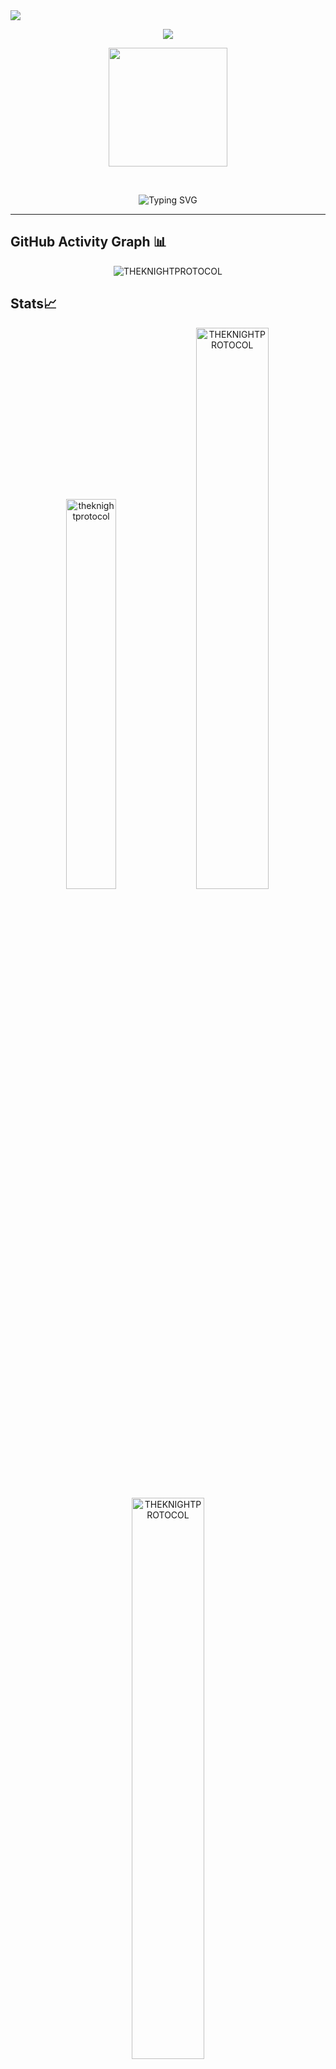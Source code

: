 <img src="https://capsule-render.vercel.app/api?type=rect&height=200&color=0:000000,100:0f0f0f&text=🕶️%20TheKnightProtocol%20Activated&fontColor=FEE101&fontSize=34&desc=Mission%3A%20Defend%20Gotham%20One%20Repo%20at%20a%20Time&descSize=18&descAlign=55&descAlignY=75&animation=twinkling"/>

<p align="center">
  <img src="https://readme-typing-svg.herokuapp.com?font=Source+Code+Pro&size=20&pause=1000&color=FEE101&center=true&vCenter=true&width=510&lines=Tracking+Commits+in+the+Dark...;Watching+Issues+Silently.;KnightMode+%3D+%E2%9C%94️+ENGAGED.">
</p>

<p align="center">
  <img src="https://media.giphy.com/media/ZgTR3UQ9XAWDvHmsxB/giphy.gif" width="190"/>
</p>





<br>
<p align="center"><img src="https://readme-typing-svg.herokuapp.com/?font=ink+free&size=40&pause=1000&width=600&height=90&lines=Hi!+I+am+THEKNIGHTPROTOCOL;I%27m+passionate+in+Cybersecurity;Skilled+AI+dev+with+ML+focus;Active+in+Git%2C+GitHub%2C+open-source.;Modern+techs%2C+React.js+expertise.;Love+coding+challenges%2C+tech+exploration.;Constant+learner%2C+diverse+language+knowledge.;Up-to-date+with+trends%2C+best+practices.;Connect%2C+contribute%2C+make+an+impact" alt="Typing SVG" /></p>

---

## GitHub Activity Graph 📊
<p align="center">
  <img src="https://github-readme-activity-graph.vercel.app/graph?username=THEKNIGHTPROTOCOL&theme=chartreuse-dark" alt="THEKNIGHTPROTOCOL" GitHub Activity Graph">
</p>



 ## Stats📈


<p align="center">
  <img width="40%" src="https://github-readme-stats.vercel.app/api/top-langs?username=theknightprotocol&show_icons=true&theme=neon&title_color=00ff00&text_color=ffffff&bg_color=000000&locale=en&layout=compact&hide_border=true&v=3" alt="theknightprotocol" /> 
  <img width="48%" src="https://github-readme-stats.vercel.app/api?username=THEKNIGHTPROTOCOL&show_icons=true&theme=neon&title_color=00ff00&text_color=ffffff&bg_color=000000&locale=en&hide_border=true" alt="THEKNIGHTPROTOCOL" />
  <img width="48%" src="https://github-readme-streak-stats.herokuapp.com/?user=THEKNIGHTPROTOCOL&theme=neon&hide_border=true" alt="THEKNIGHTPROTOCOL" />
</p>




<!--START_SECTION:waka-->

### 🕒 WakaTime Coding Stats
  


<!--END_SECTION:waka-->




















## My GitHub Achievements 🎉


<p align="center">
  <img 
    src="https://github-profile-trophy.vercel.app/?username=THEKNIGHTPROTOCOL&theme=ayu-mirage&no-frame=false&no-bg=true&margin-w=10"
    alt="GitHub Trophies"
  />
</p>

---
<br/>
<br>


<br>

<img alt="followers" title="Follow me on Github" src="https://img.shields.io/github/followers/THEKNIGHTPROTOCOL?color=236ad3&style=for-the-badge&logo=github&label=Follow" width=130 height=30/>&nbsp; &nbsp;<img src="https://visitor-badge.laobi.icu/badge?page_id=THEKNIGHTPROTOCOL.THEKNIGHTPROTOCOL" width=100 height=30/>
&nbsp; &nbsp;<img src="https://img.shields.io/github/stars/THEKNIGHTPROTOCOL?label=Stars" alt="stars" width=100 height=30>

<br>






- 🔭 I’m currently working on **Myself**

- 🌱 I’m currently learning **Cybersecurity**

- 👯 I’m looking to collaborate on **PyNexus**

- 🤝 I’m looking for help with **Real life projects**

- 💬 Ask me about **Hacks, Sci - fi and Sports**

- 📫 How to reach me **workwithsankalp008@gmail.com**

- ⚡ Fun fact **I LOVE SPORTS**


<!-- Introductory Message -->
<p style="text-align: center; font-size: 1.5em; color: #ffcc00; font-family: 'Trebuchet MS', sans-serif; margin-bottom: 20px;">
  🌟 Support the project by starring, forking, or watching! Let's make it awesome together! 🌟
</p>

<!-- Centered Action Buttons -->
<div style="display: flex; justify-content: center; gap: 40px; margin: 20px 0;">

  
<!-- Closing Message -->
<p style="text-align: center; font-size: 1.2em; color: #ffcc00; font-family: 'Trebuchet MS', sans-serif; margin-top: 20px;">
  ❤️ Thank you for being part of this journey! Let's grow this project together! ❤️
</p>

---

## Quiz time 👻
  <img align="center" src="https://readme-jokes.vercel.app/api" alt="README Jokes">

---


<div align="center"> 
  <h2 align="center">🚀 THEKNIGHTPROTOCOL'S LeetCode Quest 🧠</h2>  
  <p align="center"><i>Coding one problem at a time — forging brilliance through bugs and breakthroughs.</i></p>
               
  <p align="center">
    <!-- Replace these as you earn new badges -->
    <a href="https://leetcode.com/THEKNIGHTPROTOCOL/" target="_blank">
      <img align="center" src="https://leetcode.com/static/images/badges/2024/gif/2024-02.gif" alt="LeetCode February Badge" height="200" width="200" />
    </a>
    <a href="https://leetcode.com/THEKNIGHTPROTOCOL/" target="_blank">
      <img align="center" src="https://leetcode.com/static/images/badges/2024/gif/2024-03.gif" alt="LeetCode March Badge" height="200" width="200" />
    </a>
    <a href="https://leetcode.com/THEKNIGHTPROTOCOL/" target="_blank">
      <img align="center" src="https://assets.leetcode.com/static_assets/marketing/2024-200.gif" alt="LeetCode 200 Problem Badge" height="200" width="200" />
    </a>
    <a href="https://leetcode.com/THEKNIGHTPROTOCOL/" target="_blank">
      <img align="center" src="https://assets.leetcode.com/static_assets/marketing/2024-100.gif" alt="LeetCode 100 Problem Badge" height="200" width="200" />
    </a>
  </p>

  <p align="center">
    <img width="40%" src="https://leetcard.jacoblin.cool/THEKNIGHTPROTOCOL?theme=dark&font=Nunito&ext=heatmap" alt="LeetCode Heatmap Card" />  
  </p>

 
</div>
                     
  












<h3 align="left">Connect with me:</h3>
<p align="left">
  <a href="https://www.linkedin.com/in/sankalp-sharma-6342532b4" target="_blank">
    <img align="center" src="https://raw.githubusercontent.com/rahuldkjain/github-profile-readme-generator/master/src/images/icons/Social/linked-in-alt.svg" alt="LinkedIn" height="30" width="40" />
  </a>
  <a href="https://www.instagram.com/cascabellah/" target="_blank">
    <img align="center" src="https://raw.githubusercontent.com/rahuldkjain/github-profile-readme-generator/master/src/images/icons/Social/instagram.svg" alt="Instagram" height="30" width="40" />
  </a>
  <a href="https://youtube.com/@cascabellah" target="_blank">
    <img align="center" src="https://raw.githubusercontent.com/rahuldkjain/github-profile-readme-generator/master/src/images/icons/Social/youtube.svg" alt="YouTube" height="30" width="40" />
  </a>
  <a 

<a href="https://leetcode.com/u/Guardiansofcode/" target="_blank">
    <img align="center" src="https://raw.githubusercontent.com/rahuldkjain/github-profile-readme-generator/master/src/images/icons/Social/leet-code.svg" alt="LeetCode Profile" height="30" width="40" />
</a>
</p>



| Category | Skills and Badges |
|----------|-------------------|
| **Programming Languages** | ![C](https://img.shields.io/badge/c-%2300599C.svg?style=for-the-badge&logo=c&logoColor=white) ![C++](https://img.shields.io/badge/c++-%2300599C.svg?style=for-the-badge&logo=c%2B%2B&logoColor=white) ![C#](https://img.shields.io/badge/c%23-%23239120.svg?style=for-the-badge&logo=c-sharp&logoColor=white) ![Java](https://img.shields.io/badge/java-%23ED8B00.svg?style=for-the-badge&logo=java&logoColor=white) ![Python](https://img.shields.io/badge/python-%233776AB.svg?style=for-the-badge&logo=python&logoColor=white) ![JavaScript](https://img.shields.io/badge/javascript-%23F7DF1E.svg?style=for-the-badge&logo=javascript&logoColor=black) ![Dart](https://img.shields.io/badge/Dart-%230175C2.svg?style=for-the-badge&logo=dart&logoColor=white) ![Kotlin](https://img.shields.io/badge/kotlin-%230095D5.svg?style=for-the-badge&logo=kotlin&logoColor=white) |
| **Frontend** | ![HTML5](https://img.shields.io/badge/html5-%23E34F26.svg?style=for-the-badge&logo=html5&logoColor=white) ![CSS3](https://img.shields.io/badge/css3-%231572B6.svg?style=for-the-badge&logo=css3&logoColor=white) ![Bootstrap](https://img.shields.io/badge/bootstrap-%23563D7C.svg?style=for-the-badge&logo=bootstrap&logoColor=white) ![Angular](https://img.shields.io/badge/angular-%23DD0031.svg?style=for-the-badge&logo=angular&logoColor=white) ![React](https://img.shields.io/badge/react-%2320232a.svg?style=for-the-badge&logo=react&logoColor=%2361DAFB) ![React Native](https://img.shields.io/badge/react--native-%2320232a.svg?style=for-the-badge&logo=react&logoColor=%2361DAFB) |
| **Mobile Development** | ![Android](https://img.shields.io/badge/android-%233DDC84.svg?style=for-the-badge&logo=android&logoColor=white) ![Flutter](https://img.shields.io/badge/flutter-%2302569B.svg?style=for-the-badge&logo=flutter&logoColor=white) |
| **Backend & Frameworks** | ![NodeJS](https://img.shields.io/badge/node.js-%23339933.svg?style=for-the-badge&logo=node.js&logoColor=white) ![Django](https://img.shields.io/badge/django-%23092E20.svg?style=for-the-badge&logo=django&logoColor=white) ![Electron](https://img.shields.io/badge/electron-%2320232a.svg?style=for-the-badge&logo=electron&logoColor=white) |
| **Databases** | ![MongoDB](https://img.shields.io/badge/mongodb-%2347A248.svg?style=for-the-badge&logo=mongodb&logoColor=white) ![MySQL](https://img.shields.io/badge/mysql-%2300f.svg?style=for-the-badge&logo=mysql&logoColor=white) ![MS SQL](https://img.shields.io/badge/SQL%20Server-%23CC2927.svg?style=for-the-badge&logo=microsoft%20sql%20server&logoColor=white) ![Oracle](https://img.shields.io/badge/oracle-%23F80000.svg?style=for-the-badge&logo=oracle&logoColor=white) |
| **Cloud & DevOps** | ![AWS](https://img.shields.io/badge/aws-%23FF9900.svg?style=for-the-badge&logo=amazon-aws&logoColor=white) ![Docker](https://img.shields.io/badge/docker-%232496ED.svg?style=for-the-badge&logo=docker&logoColor=white) ![Kubernetes](https://img.shields.io/badge/kubernetes-%23326CE5.svg?style=for-the-badge&logo=kubernetes&logoColor=white) |
| **AI/ML & Data** | ![TensorFlow](https://img.shields.io/badge/TensorFlow-%23FF6F00.svg?style=for-the-badge&logo=tensorflow&logoColor=white) ![PyTorch](https://img.shields.io/badge/PyTorch-%23EE4C2C.svg?style=for-the-badge&logo=pytorch&logoColor=white) ![Scikit-Learn](https://img.shields.io/badge/scikit--learn-%23F7931E.svg?style=for-the-badge&logo=scikit-learn&logoColor=white) ![Pandas](https://img.shields.io/badge/pandas-%23150458.svg?style=for-the-badge&logo=pandas&logoColor=white) ![Seaborn](https://img.shields.io/badge/seaborn-%230080C0.svg?style=for-the-badge&logo=python&logoColor=white) ![OpenCV](https://img.shields.io/badge/OpenCV-%23white.svg?style=for-the-badge&logo=opencv&logoColor=black) ![Hadoop](https://img.shields.io/badge/hadoop-%23FFDC00.svg?style=for-the-badge&logo=apache-hadoop&logoColor=black) |
| **Tools & Others** | ![Git](https://img.shields.io/badge/git-%23F05032.svg?style=for-the-badge&logo=git&logoColor=white) ![Photoshop](https://img.shields.io/badge/photoshop-%2300C8FF.svg?style=for-the-badge&logo=adobe-photoshop&logoColor=white) ![MATLAB](https://img.shields.io/badge/MATLAB-%23FF6600.svg?style=for-the-badge&logo=mathworks&logoColor=white) ![Blender](https://img.shields.io/badge/blender-%23F5792A.svg?style=for-the-badge&logo=blender&logoColor=white) |
